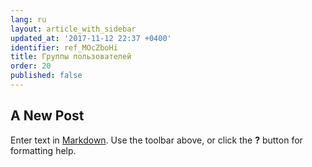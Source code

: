 ```yaml
---
lang: ru
layout: article_with_sidebar
updated_at: '2017-11-12 22:37 +0400'
identifier: ref_MOcZboHi
title: Группы пользователей
order: 20
published: false
---
```

## A New Post

Enter text in [Markdown](http://daringfireball.net/projects/markdown/). Use the toolbar above, or click the **?** button for formatting help.
